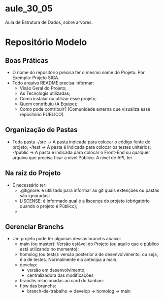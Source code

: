 # aule_30_05
Aula de Estrutura de Dados, sobre arvores.
# Repositório Modelo

## Boas Práticas

- O nome do repositório precisa ter o mesmo nome do Projeto. Por Exemplo: Projeto SIGA.
- Todo arquivo README precisa informar:
    - Visão Geral do Projeto;
    - As Tecnologis utilizadas;
    - Como instalar ou utilizar esse projeto;
    - Quem contribuiu (A Equipe);
    - Como pode contribuir? (Comunidade externa que visualiza esse repósitorio PÚBLICO).

## Organização de Pastas

- Toda pasta 
    -/src -> A pasta indicada para colocar o código fonte do projeto;
    -/test -> A pasta é indicada para colocar os testes unitérios;
    -/public -> A pasta é indicada para colocar o Front-End ou qualquer arquivo que precisa ficar a nível Público. A nível de API, ter

## Na raiz do Projeto
- É necessário ter:
    - .gitignore: é utilizado para informar ao git quais extenções ou pastas são ignoradas;
    - LISCENSE: é informado qual é a liscença do projeto (obrigatório quando o projeto é Público);
    -

## Gerenciar Branchs
- Um projeto pode ter algumas dessas branchs abaixo:
    - main (ou master): Versão estável do Projeto (ou aquilo que o público está utilizando no momento);
    - homolog (ou tests): versão posterior a de desenvolvimento, ou seja, é a de testes. Normalmente ela antecipa a main;
    - develop:
        - versão em desenvolvimento;
        - centralizadora das modificações
    - branchs relacionadas ao card do kanban:
    - flow das branchs:
        - branch-de-trabalho -> develop -> homolog -> main